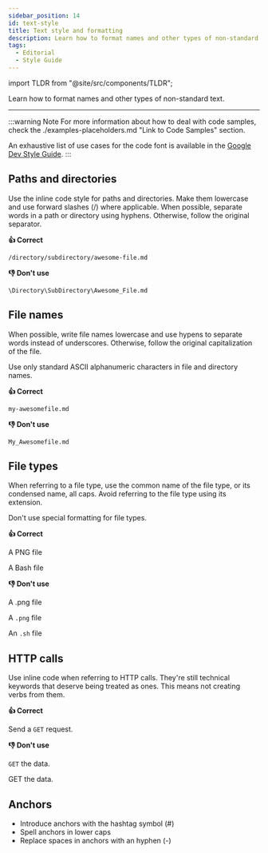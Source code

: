 ```yaml
---
sidebar_position: 14
id: text-style
title: Text style and formatting
description: Learn how to format names and other types of non-standard text
tags:
  - Editorial
  - Style Guide
---
```


import TLDR from "@site/src/components/TLDR";

<TLDR>

Learn how to format names and other types of non-standard text.

</TLDR>

---

:::warning Note
 For more information about how to deal with code samples, check the ./examples-placeholders.md "Link to Code Samples" section.

An exhaustive list of use cases for the code font is available in the [Google Dev Style Guide](https://developers.google.com/style/code-in-text "Link to Google Dev Docs Style Guide").
:::

## Paths and directories

Use the inline code style for paths and directories.
Make them lowercase and use forward slashes (/) where applicable.
When possible, separate words in a path or directory using hyphens.
Otherwise, follow the original separator.

**:thumbsup: Correct**

`/directory/subdirectory/awesome-file.md`

**:thumbsdown: Don't use**

`\Directory\SubDirectory\Awesome_File.md`

## File names

When possible, write file names lowercase and use hypens to separate words instead of underscores.
Otherwise, follow the original capitalization of the file.

Use only standard ASCII alphanumeric characters in file and directory names.

**:thumbsup: Correct**

`my-awesomefile.md`

**:thumbsdown: Don't use**

`My_Awesomefile.md`

## File types

When referring to a file type, use the common name of the file type, or its condensed name, all caps.
Avoid referring to the file type using its extension.

Don't use special formatting for file types.

**:thumbsup: Correct**

A PNG file

A Bash file

**:thumbsdown: Don't use**

A .png file

A `.png` file

An `.sh` file

## HTTP calls

Use inline code when referring to HTTP calls.
They're still technical keywords that deserve being treated as ones.
This means not creating verbs from them.

**:thumbsup: Correct**

Send a `GET` request.

**:thumbsdown: Don't use**

`GET` the data.

GET the data.

## Anchors

- Introduce anchors with the hashtag symbol (#)
- Spell anchors in lower caps
- Replace spaces in anchors with an hyphen (-)
